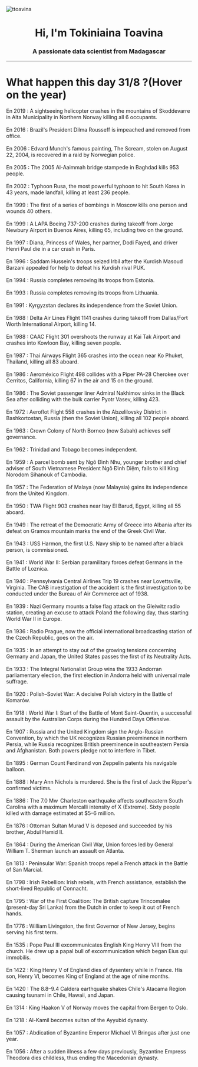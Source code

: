 
<p align="left"> <img src="https://komarev.com/ghpvc/?username=ttoavina&label=Profile%20views&color=0e75b6&style=flat" alt="ttoavina" /> </p>
<h1 align="center">Hi, I'm Tokiniaina Toavina</h1>
<h3 align="center">A passionate data scientist from Madagascar</h3>
    
<hr/>
<h1> What happen this day 31/8 ?(Hover on the year)</h1>

En 2019 : A sightseeing helicopter crashes in the mountains of Skoddevarre in Alta Municipality in Northern Norway killing all 6 occupants.
<br/><br/>
En 2016 : Brazil's President Dilma Rousseff is impeached and removed from office.
<br/><br/>
En 2006 : Edvard Munch's famous painting, The Scream, stolen on August 22, 2004, is recovered in a raid by Norwegian police.
<br/><br/>
En 2005 : The 2005 Al-Aaimmah bridge stampede in Baghdad kills 953 people.
<br/><br/>
En 2002 : Typhoon Rusa, the most powerful typhoon to hit South Korea in 43 years, made landfall, killing at least 236 people.
<br/><br/>
En 1999 : The first of a series of bombings in Moscow kills one person and wounds 40 others.
<br/><br/>
En 1999 : A LAPA Boeing 737-200 crashes during takeoff from Jorge Newbury Airport in Buenos Aires, killing 65, including two on the ground.
<br/><br/>
En 1997 : Diana, Princess of Wales, her partner, Dodi Fayed, and driver Henri Paul die in a car crash in Paris.
<br/><br/>
En 1996 : Saddam Hussein's troops seized Irbil after the Kurdish Masoud Barzani appealed for help to defeat his Kurdish rival PUK.
<br/><br/>
En 1994 : Russia completes removing its troops from Estonia.
<br/><br/>
En 1993 : Russia completes removing its troops from Lithuania.
<br/><br/>
En 1991 : Kyrgyzstan declares its independence from the Soviet Union.
<br/><br/>
En 1988 : Delta Air Lines Flight 1141 crashes during takeoff from Dallas/Fort Worth International Airport, killing 14.
<br/><br/>
En 1988 : CAAC Flight 301 overshoots the runway at Kai Tak Airport and crashes into Kowloon Bay, killing seven people.
<br/><br/>
En 1987 : Thai Airways Flight 365 crashes into the ocean near Ko Phuket, Thailand, killing all 83 aboard.
<br/><br/>
En 1986 : Aeroméxico Flight 498 collides with a Piper PA-28 Cherokee over Cerritos, California, killing 67 in the air and 15 on the ground.
<br/><br/>
En 1986 : The Soviet passenger liner Admiral Nakhimov sinks in the Black Sea after colliding with the bulk carrier Pyotr Vasev, killing 423.
<br/><br/>
En 1972 : Aeroflot Flight 558 crashes in the Abzelilovsky District in Bashkortostan, Russia (then the Soviet Union), killing all 102 people aboard.
<br/><br/>
En 1963 : Crown Colony of North Borneo (now Sabah) achieves self governance.
<br/><br/>
En 1962 : Trinidad and Tobago becomes independent.
<br/><br/>
En 1959 : A parcel bomb sent by Ngô Đình Nhu, younger brother and chief adviser of South Vietnamese President Ngô Đình Diệm, fails to kill King Norodom Sihanouk of Cambodia.
<br/><br/>
En 1957 : The Federation of Malaya (now Malaysia) gains its independence from the United Kingdom.
<br/><br/>
En 1950 : TWA Flight 903 crashes near Itay El Barud, Egypt, killing all 55 aboard.
<br/><br/>
En 1949 : The retreat of the Democratic Army of Greece into Albania after its defeat on Gramos mountain marks the end of the Greek Civil War.
<br/><br/>
En 1943 : USS Harmon, the first U.S. Navy ship to be named after a black person, is commissioned.
<br/><br/>
En 1941 : World War II: Serbian paramilitary forces defeat Germans in the Battle of Loznica.
<br/><br/>
En 1940 : Pennsylvania Central Airlines Trip 19 crashes near Lovettsville, Virginia. The CAB investigation of the accident is the first investigation to be conducted under the Bureau of Air Commerce act of 1938.
<br/><br/>
En 1939 : Nazi Germany mounts a false flag attack on the Gleiwitz radio station, creating an excuse to attack Poland the following day, thus starting World War II in Europe.
<br/><br/>
En 1936 : Radio Prague, now the official international broadcasting station of the Czech Republic, goes on the air.
<br/><br/>
En 1935 : In an attempt to stay out of the growing tensions concerning Germany and Japan, the United States passes the first of its Neutrality Acts.
<br/><br/>
En 1933 : The Integral Nationalist Group wins the 1933 Andorran parliamentary election, the first election in Andorra held with universal male suffrage.
<br/><br/>
En 1920 : Polish–Soviet War: A decisive Polish victory in the Battle of Komarów.
<br/><br/>
En 1918 : World War I: Start of the Battle of Mont Saint-Quentin, a successful assault by the Australian Corps during the Hundred Days Offensive.
<br/><br/>
En 1907 : Russia and the United Kingdom sign the Anglo-Russian Convention, by which the UK recognizes Russian preeminence in northern Persia, while Russia recognizes British preeminence in southeastern Persia and Afghanistan. Both powers pledge not to interfere in Tibet.
<br/><br/>
En 1895 : German Count Ferdinand von Zeppelin patents his navigable balloon.
<br/><br/>
En 1888 : Mary Ann Nichols is murdered. She is the first of Jack the Ripper's confirmed victims.
<br/><br/>
En 1886 : The 7.0 Mw  Charleston earthquake affects southeastern South Carolina with a maximum Mercalli intensity of X (Extreme). Sixty people killed with damage estimated at $5–6 million.
<br/><br/>
En 1876 : Ottoman Sultan Murad V is deposed and succeeded by his brother, Abdul Hamid II.
<br/><br/>
En 1864 : During the American Civil War, Union forces led by General William T. Sherman launch an assault on Atlanta.
<br/><br/>
En 1813 : Peninsular War: Spanish troops repel a French attack in the Battle of San Marcial.
<br/><br/>
En 1798 : Irish Rebellion: Irish rebels, with French assistance, establish the short-lived Republic of Connacht.
<br/><br/>
En 1795 : War of the First Coalition: The British capture Trincomalee (present-day Sri Lanka) from the Dutch in order to keep it out of French hands.
<br/><br/>
En 1776 : William Livingston, the first Governor of New Jersey, begins serving his first term.
<br/><br/>
En 1535 : Pope Paul III excommunicates English King Henry VIII from the church. He drew up a papal bull of excommunication which began Eius qui immobilis.
<br/><br/>
En 1422 : King Henry V of England dies of dysentery while in France. His son, Henry VI, becomes King of England at the age of nine months.
<br/><br/>
En 1420 : The 8.8–9.4 Caldera earthquake shakes Chile's Atacama Region causing tsunami in Chile, Hawaii, and Japan.
<br/><br/>
En 1314 : King Haakon V of Norway moves the capital from Bergen to Oslo.
<br/><br/>
En 1218 : Al-Kamil becomes sultan of the Ayyubid dynasty.
<br/><br/>
En 1057 : Abdication of Byzantine Emperor Michael VI Bringas after just one year.
<br/><br/>
En 1056 : After a sudden illness a few days previously, Byzantine Empress Theodora dies childless, thus ending the Macedonian dynasty.
<br/><br/>
